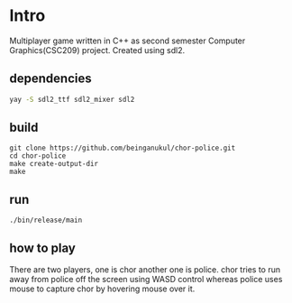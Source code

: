 # Intro
Multiplayer game written in C++ as second semester Computer Graphics(CSC209) project. Created using sdl2.
## dependencies
```bash
yay -S sdl2_ttf sdl2_mixer sdl2
```
## build
```
git clone https://github.com/beinganukul/chor-police.git
cd chor-police
make create-output-dir
make 
```
## run
```
./bin/release/main
```
## how to play
There are two players, one is chor another one is police. chor tries to run away from police off the screen using WASD control whereas police uses mouse to capture chor by hovering mouse over it.
